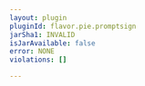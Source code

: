 ```yaml
---
layout: plugin
pluginId: flavor.pie.promptsign
jarSha1: INVALID
isJarAvailable: false
error: NONE
violations: []

---
```

